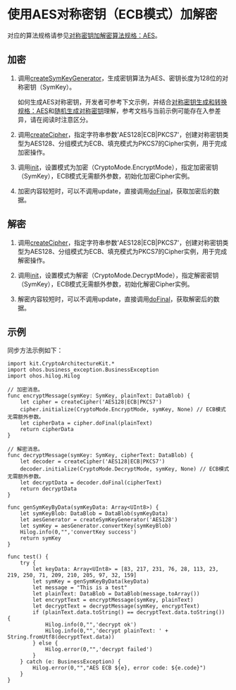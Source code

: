 # 使用AES对称密钥（ECB模式）加解密

对应的算法规格请参见[对称密钥加解密算法规格：AES](./cj-crypto-sym-encrypt-decrypt-spec.md#aes)。

## 加密

1. 调用[createSymKeyGenerator](../../../../API_Reference/source_zh_cn/apis/CryptoArchitectureKit/cj-apis-crypto.md#func-createsymkeygeneratorstring)，生成密钥算法为AES、密钥长度为128位的对称密钥（SymKey）。

   如何生成AES对称密钥，开发者可参考下文示例，并结合[对称密钥生成和转换规格：AES](./cj-crypto-sym-key-generation-conversion-spec.md#aes)和[随机生成对称密钥](./cj-crypto-generate-sym-key-randomly.md)理解，参考文档与当前示例可能存在入参差异，请在阅读时注意区分。

2. 调用[createCipher](../../../../API_Reference/source_zh_cn/apis/CryptoArchitectureKit/cj-apis-crypto.md#func-createcipherstring)，指定字符串参数'AES128|ECB|PKCS7'，创建对称密钥类型为AES128、分组模式为ECB、填充模式为PKCS7的Cipher实例，用于完成加密操作。

3. 调用[init](../../../../API_Reference/source_zh_cn/apis/CryptoArchitectureKit/cj-apis-crypto.md#func-initcryptomode-key-paramsspec)，设置模式为加密（CryptoMode.EncryptMode），指定加密密钥（SymKey），ECB模式无需额外参数，初始化加密Cipher实例。

4. 加密内容较短时，可以不调用update，直接调用[doFinal](../../../../API_Reference/source_zh_cn/apis/CryptoArchitectureKit/cj-apis-crypto.md#func-dofinaldatablob)，获取加密后的数据。

## 解密

1. 调用[createCipher](../../../../API_Reference/source_zh_cn/apis/CryptoArchitectureKit/cj-apis-crypto.md#func-createcipherstring)，指定字符串参数'AES128|ECB|PKCS7'，创建对称密钥类型为AES128、分组模式为ECB、填充模式为PKCS7的Cipher实例，用于完成解密操作。

2. 调用[init](../../../../API_Reference/source_zh_cn/apis/CryptoArchitectureKit/cj-apis-crypto.md#func-initcryptomode-key-paramsspec)，设置模式为解密（CryptoMode.DecryptMode），指定解密密钥（SymKey），ECB模式无需额外参数，初始化解密Cipher实例。

3. 解密内容较短时，可以不调用update，直接调用[doFinal](../../../../API_Reference/source_zh_cn/apis/CryptoArchitectureKit/cj-apis-crypto.md#func-dofinaldatablob)，获取解密后的数据。

## 示例

同步方法示例如下：

<!-- compile -->

```cangjie
import kit.CryptoArchitectureKit.*
import ohos.business_exception.BusinessException
import ohos.hilog.Hilog

// 加密消息。
func encryptMessage(symKey: SymKey, plainText: DataBlob) {
    let cipher = createCipher('AES128|ECB|PKCS7')
    cipher.initialize(CryptoMode.EncryptMode, symKey, None) // ECB模式无需额外参数。
    let cipherData = cipher.doFinal(plainText)
    return cipherData
}

// 解密消息。
func decryptMessage(symKey: SymKey, cipherText: DataBlob) {
    let decoder = createCipher('AES128|ECB|PKCS7')
    decoder.initialize(CryptoMode.DecryptMode, symKey, None) // ECB模式无需额外参数。
    let decryptData = decoder.doFinal(cipherText)
    return decryptData
}

func genSymKeyByData(symKeyData: Array<UInt8>) {
    let symKeyBlob: DataBlob = DataBlob(symKeyData)
    let aesGenerator = createSymKeyGenerator('AES128')
    let symKey = aesGenerator.convertKey(symKeyBlob)
    Hilog.info(0,"",'convertKey success')
    return symKey
}

func test() {
    try {
        let keyData: Array<UInt8> = [83, 217, 231, 76, 28, 113, 23, 219, 250, 71, 209, 210, 205, 97, 32, 159]
        let symKey = genSymKeyByData(keyData)
        let message = "This is a test"
        let plainText: DataBlob = DataBlob(message.toArray())
        let encryptText = encryptMessage(symKey, plainText)
        let decryptText = decryptMessage(symKey, encryptText)
        if (plainText.data.toString() == decryptText.data.toString()) {
            Hilog.info(0,"",'decrypt ok')
            Hilog.info(0,"",'decrypt plainText: ' + String.fromUtf8(decryptText.data))
        } else {
            Hilog.error(0,"",'decrypt failed')
        }
    } catch (e: BusinessException) {
        Hilog.error(0,"","AES ECB ${e}, error code: ${e.code}")
    }
}
```
